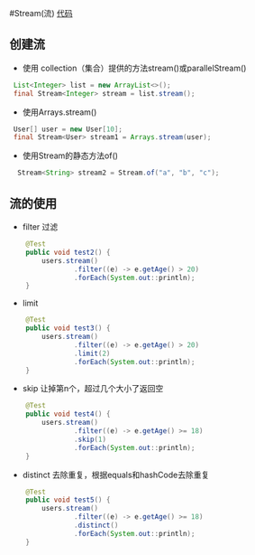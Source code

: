 #Stream(流)
[代码](https://github.com/zhaoyunxing92/java8-example/blob/master/src/test/java/com/sunny/jdk8/stream/StreamApiTest.java)
## 创建流
* 使用 collection（集合）提供的方法stream()或parallelStream()
 ```java
  List<Integer> list = new ArrayList<>();
  final Stream<Integer> stream = list.stream();
```
* 使用Arrays.stream()
```java
 User[] user = new User[10];
 final Stream<User> stream1 = Arrays.stream(user);
```
* 使用Stream的静态方法of()
```java
  Stream<String> stream2 = Stream.of("a", "b", "c");
```
## 流的使用
* filter 过滤
```java
    @Test
    public void test2() {
        users.stream()
                .filter((e) -> e.getAge() > 20)
                .forEach(System.out::println);
    }
```
* limit
```java
    @Test
    public void test3() {
        users.stream()
                .filter((e) -> e.getAge() > 20)
                .limit(2)
                .forEach(System.out::println);
    }
```
* skip 让掉第n个，超过几个大小了返回空
```java
    @Test
    public void test4() {
        users.stream()
                .filter((e) -> e.getAge() >= 18)
                .skip(1)
                .forEach(System.out::println);
    }
```
* distinct 去除重复，根据equals和hashCode去除重复
```java
    @Test
    public void test5() {
        users.stream()
                .filter((e) -> e.getAge() >= 18)
                .distinct()
                .forEach(System.out::println);
    }
```